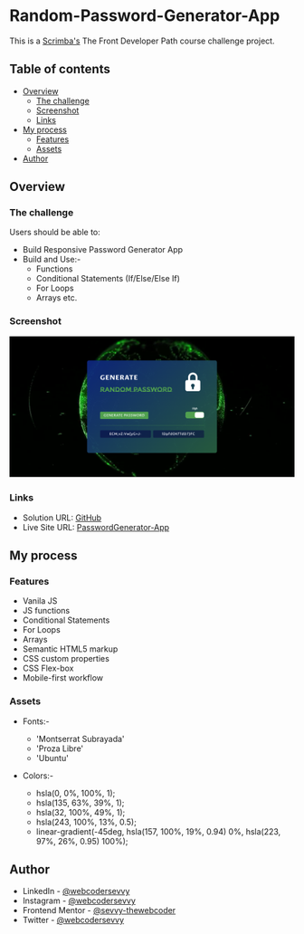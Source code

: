 # Random-Password-Generator-App

This is a [Scrimba's](https://www.scrimba.com/) The Front Developer Path course challenge project.

## Table of contents

- [Overview](#overview)
  - [The challenge](#the-challenge)
  - [Screenshot](#screenshot)
  - [Links](#links)
- [My process](#my-process)
  - [Features](#features)
  - [Assets](#assets)
- [Author](#author)


## Overview

### The challenge

Users should be able to:

- Build Responsive Password Generator App
- Build and Use:-
  - Functions
  - Conditional Statements (If/Else/Else If)
  - For Loops
  - Arrays etc.

### Screenshot

![](./screenshot.png)


### Links

- Solution URL: [GitHub](https://github.com/sevvy-thewebcoder/password-generator-app)
- Live Site URL: [PasswordGenerator-App](https://hackproof-password-generator.netlify.app/)

## My process

### Features

- Vanila JS
- JS functions
- Conditional Statements
- For Loops
- Arrays
- Semantic HTML5 markup
- CSS custom properties
- CSS Flex-box
- Mobile-first workflow

### Assets

- Fonts:-
  - 'Montserrat Subrayada'
  - 'Proza Libre'
  - 'Ubuntu'

- Colors:-
  - hsla(0, 0%, 100%, 1);
  - hsla(135, 63%, 39%, 1);
  - hsla(32, 100%, 49%, 1);
  - hsla(243, 100%, 13%, 0.5);
  - linear-gradient(-45deg, hsla(157, 100%, 19%, 0.94) 0%, hsla(223, 97%, 26%, 0.95) 100%);


## Author

- LinkedIn - [@webcodersevvy](https://www.linkedin.com/in/webcodersevvy/)
- Instagram - [@webcodersevvy](https://www.instagram.com/webcodersevvy/)
- Frontend Mentor - [@sevvy-thewebcoder](https://www.frontendmentor.io/profile/sevvy-thewebcodersevvy/)
- Twitter - [@webcodersevvy](https://www.twitter.com/webcodersevvy/)